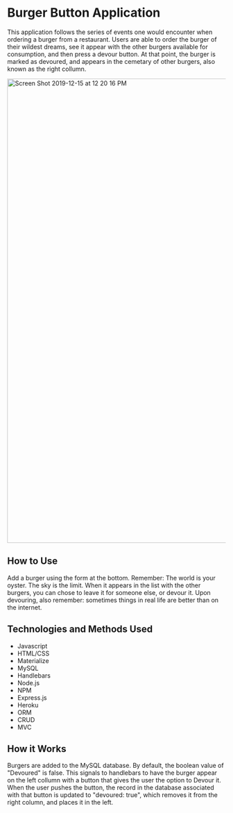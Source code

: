 # Burger Button Application

This application follows the series of events one would encounter when ordering a burger from a restaurant. Users are able to order the burger of their wildest dreams, see it appear with the other burgers available for consumption, and then press a devour button. At that point, the burger is marked as devoured, and appears in the cemetary of other burgers, also known as the right collumn.

<img width="1070" alt="Screen Shot 2019-12-15 at 12 20 16 PM" src="https://user-images.githubusercontent.com/51139840/70866959-754e1280-1f35-11ea-8bd4-68c89b098c50.png">

## How to Use

Add a burger using the form at the bottom. Remember: The world is your oyster. The sky is the limit.
When it appears in the list with the other burgers, you can chose to leave it for someone else, or devour it. 
Upon devouring, also remember: sometimes things in real life are better than on the internet.

## Technologies and Methods Used

* Javascript
* HTML/CSS
* Materialize
* MySQL
* Handlebars
* Node.js
* NPM
* Express.js
* Heroku
* ORM 
* CRUD
* MVC

## How it Works

Burgers are added to the MySQL database. By default, the boolean value of "Devoured" is false. This signals to handlebars to have the burger appear on the left collumn with a button that gives the user the option to Devour it. When the user pushes the button, the record in the database associated with that button is updated to "devoured: true", which removes it from the right column, and places it in the left. 

